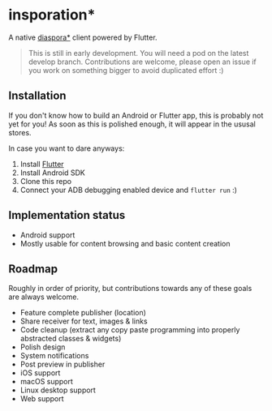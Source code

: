 # insporation\*

A native [diaspora\*](https://diasporafoundation.org) client powered by Flutter.

> This is still in early development. You will need a pod on the latest develop branch. Contributions are welcome, please open an issue if you work on something bigger to avoid duplicated effort :)

## Installation

If you don't know how to build an Android or Flutter app, this is probably not yet for you! As soon as this is polished enough, it will appear in the ususal stores.

In case you want to dare anyways:

1. Install [Flutter](https://flutter.dev)
2. Install Android SDK
3. Clone this repo
4. Connect your ADB debugging enabled device and `flutter run` :)

## Implementation status

* Android support
* Mostly usable for content browsing and basic content creation

## Roadmap

Roughly in order of priority, but contributions towards any of these goals are always welcome.

* Feature complete publisher (location)
* Share receiver for text, images & links
* Code cleanup (extract any copy paste programming into properly abstracted classes & widgets)
* Polish design
* System notifications
* Post preview in publisher
* iOS support
* macOS support
* Linux desktop support
* Web support
